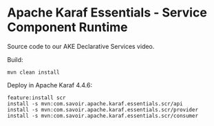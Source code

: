 # Apache Karaf Essentials - Service Component Runtime

Source code to our AKE Declarative Services video.

Build:

```text
mvn clean install
```

Deploy in Apache Karaf 4.4.6:

```text
feature:install scr
install -s mvn:com.savoir.apache.karaf.essentials.scr/api
install -s mvn:com.savoir.apache.karaf.essentials.scr/provider
install -s mvn:com.savoir.apache.karaf.essentials.scr/consumer
```


